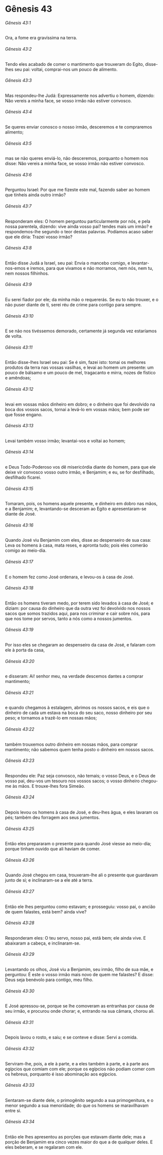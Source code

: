 # Gênesis 43

###### Gênesis 43:1

Ora, a fome era gravíssima na terra.

###### Gênesis 43:2

Tendo eles acabado de comer o mantimento que trouxeram do Egito, disse-lhes seu pai: voltai, comprai-nos um pouco de alimento.

###### Gênesis 43:3

Mas respondeu-lhe Judá: Expressamente nos advertiu o homem, dizendo: Não vereis a minha face, se vosso irmão não estiver convosco.

###### Gênesis 43:4

Se queres enviar conosco o nosso irmão, desceremos e te compraremos alimento;

###### Gênesis 43:5

mas se não queres enviá-lo, não desceremos, porquanto o homem nos disse: Não vereis a minha face, se vosso irmão não estiver convosco.

###### Gênesis 43:6

Perguntou Israel: Por que me fizeste este mal, fazendo saber ao homem que tínheis ainda outro irmão?

###### Gênesis 43:7

Responderam eles: O homem perguntou particularmente por nós, e pela nossa parentela, dizendo: vive ainda vosso pai? tendes mais um irmão? e respondemos-lhe segundo o teor destas palavras. Podíamos acaso saber que ele diria: Trazei vosso irmão?

###### Gênesis 43:8

Então disse Judá a Israel, seu pai: Envia o mancebo comigo, e levantar-nos-emos e iremos, para que vivamos e não morramos, nem nós, nem tu, nem nossos filhinhos.

###### Gênesis 43:9

Eu serei fiador por ele; da minha mão o requererás. Se eu to não trouxer, e o não puser diante de ti, serei réu de crime para contigo para sempre.

###### Gênesis 43:10

E se não nos tivéssemos demorado, certamente já segunda vez estaríamos de volta.

###### Gênesis 43:11

Então disse-lhes Israel seu pai: Se é sim, fazei isto: tomai os melhores produtos da terra nas vossas vasilhas, e levai ao homem um presente: um pouco de bálsamo e um pouco de mel, tragacanto e mirra, nozes de fístico e amêndoas;

###### Gênesis 43:12

levai em vossas mãos dinheiro em dobro; e o dinheiro que foi devolvido na boca dos vossos sacos, tornai a levá-lo em vossas mãos; bem pode ser que fosse engano.

###### Gênesis 43:13

Levai também vosso irmão; levantai-vos e voltai ao homem;

###### Gênesis 43:14

e Deus Todo-Poderoso vos dê misericórdia diante do homem, para que ele deixe vir convosco vosso outro irmão, e Benjamim; e eu, se for desfilhado, desfilhado ficarei.

###### Gênesis 43:15

Tomaram, pois, os homens aquele presente, e dinheiro em dobro nas mãos, e a Benjamim; e, levantando-se desceram ao Egito e apresentaram-se diante de José.

###### Gênesis 43:16

Quando José viu Benjamim com eles, disse ao despenseiro de sua casa: Leva os homens à casa, mata reses, e apronta tudo; pois eles comerão comigo ao meio-dia.

###### Gênesis 43:17

E o homem fez como José ordenara, e levou-os à casa de José.

###### Gênesis 43:18

Então os homens tiveram medo, por terem sido levados à casa de José; e diziam: por causa do dinheiro que da outra vez foi devolvido nos nossos sacos que somos trazidos aqui, para nos criminar e cair sobre nós, para que nos tome por servos, tanto a nós como a nossos jumentos.

###### Gênesis 43:19

Por isso eles se chegaram ao despenseiro da casa de José, e falaram com ele à porta da casa,

###### Gênesis 43:20

e disseram: Ai! senhor meu, na verdade descemos dantes a comprar mantimento;

###### Gênesis 43:21

e quando chegamos à estalagem, abrimos os nossos sacos, e eis que o dinheiro de cada um estava na boca do seu saco, nosso dinheiro por seu peso; e tornamos a trazê-lo em nossas mãos;

###### Gênesis 43:22

também trouxemos outro dinheiro em nossas mãos, para comprar mantimento; não sabemos quem tenha posto o dinheiro em nossos sacos.

###### Gênesis 43:23

Respondeu ele: Paz seja convosco, não temais; o vosso Deus, e o Deus de vosso pai, deu-vos um tesouro nos vossos sacos; o vosso dinheiro chegou-me às mãos. E trouxe-lhes fora Simeão.

###### Gênesis 43:24

Depois levou os homens à casa de José, e deu-lhes ãgua, e eles lavaram os pés; também deu forragem aos seus jumentos.

###### Gênesis 43:25

Então eles prepararam o presente para quando José viesse ao meio-dia; porque tinham ouvido que ali haviam de comer.

###### Gênesis 43:26

Quando José chegou em casa, trouxeram-lhe ali o presente que guardavam junto de si; e inclinaram-se a ele até a terra.

###### Gênesis 43:27

Então ele lhes perguntou como estavam; e prosseguiu: vosso pai, o ancião de quem falastes, está bem? ainda vive?

###### Gênesis 43:28

Responderam eles: O teu servo, nosso pai, estã bem; ele ainda vive. E abaixaram a cabeça, e inclinaram-se.

###### Gênesis 43:29

Levantando os olhos, José viu a Benjamim, seu irmão, filho de sua mãe, e perguntou: É este o vosso irmão mais novo de quem me falastes? E disse: Deus seja benévolo para contigo, meu filho.

###### Gênesis 43:30

E José apressou-se, porque se lhe comoveram as entranhas por causa de seu irmão, e procurou onde chorar; e, entrando na sua câmara, chorou ali.

###### Gênesis 43:31

Depois lavou o rosto, e saiu; e se conteve e disse: Servi a comida.

###### Gênesis 43:32

Serviram-lhe, pois, a ele à parte, e a eles também à parte, e à parte aos egípcios que comiam com ele; porque os egípcios não podiam comer com os hebreus, porquanto é isso abominação aos egípcios.

###### Gênesis 43:33

Sentaram-se diante dele, o primogênito segundo a sua primogenitura, e o menor segundo a sua menoridade; do que os homens se maravilhavam entre si.

###### Gênesis 43:34

Então ele lhes apresentou as porções que estavam diante dele; mas a porção de Benjamim era cinco vezes maior do que a de qualquer deles. E eles beberam, e se regalaram com ele.

